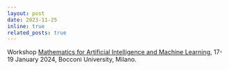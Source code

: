 ```yaml
---
layout: post
date: 2023-11-25
inline: true
related_posts: true
---
```


Workshop [Mathematics for Artificial Intelligence and Machine Learning](https://dec.unibocconi.eu/mathematics-artificial-intelligence-and-machine-learning), 17-19 January 2024, Bocconi University, Milano.<br>
